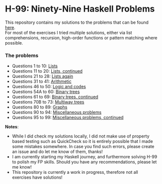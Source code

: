 # H-99: Ninety-Nine Haskell Problems

This repository contains my solutions to the problems that can be found [here](https://wiki.haskell.org/H-99:_Ninety-Nine_Haskell_Problems).<br>
For most of the exercises I tried multiple solutions, either via list comprehensions, recursion, high-order functions or pattern matching where possible.

### **The problems**

* Questions 1 to 10: [Lists](Q01-10/Lists.md)
* Questions 11 to 20: [Lists, continued](Q11-20/Lists-continued.md)
* Questions 21 to 28: [Lists again]()
* Questions 31 to 41: [Arithmetic]()
* Questions 46 to 50: [Logic and codes]()
* Questions 54A to 60: [Binary trees]()
* Questions 61 to 69: [Binary trees, continued]()
* Questions 70B to 73: [Multiway trees]()
* Questions 80 to 89: [Graphs]()
* Questions 90 to 94: [Miscellaneous problems]()
* Questions 95 to 99: [Miscellaneous problems, continued]()


**Notes**: 
* While I did check my solutions locally, I did not make use of property based testing such as QuickCheck so it is entirely possible that I made some mistakes somewhere. In case you find such errors, please create an issue and do let me know of them, thanks!
* I am currently starting my Haskell journey, and furthermore solving H-99 to polish my FP skills. Should you have any recommendations, please let me know!
* This repository is currently a work in progress, therefore not all exercises have solutions!
